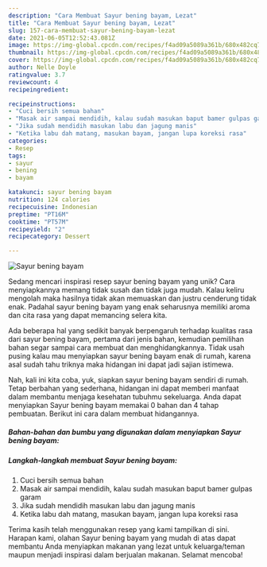 ```yaml
---
description: "Cara Membuat Sayur bening bayam, Lezat"
title: "Cara Membuat Sayur bening bayam, Lezat"
slug: 157-cara-membuat-sayur-bening-bayam-lezat
date: 2021-06-05T12:52:43.081Z
image: https://img-global.cpcdn.com/recipes/f4ad09a5089a361b/680x482cq70/sayur-bening-bayam-foto-resep-utama.jpg
thumbnail: https://img-global.cpcdn.com/recipes/f4ad09a5089a361b/680x482cq70/sayur-bening-bayam-foto-resep-utama.jpg
cover: https://img-global.cpcdn.com/recipes/f4ad09a5089a361b/680x482cq70/sayur-bening-bayam-foto-resep-utama.jpg
author: Nelle Doyle
ratingvalue: 3.7
reviewcount: 4
recipeingredient:

recipeinstructions:
- "Cuci bersih semua bahan"
- "Masak air sampai mendidih, kalau sudah masukan baput bamer gulpas garam"
- "Jika sudah mendidih masukan labu dan jagung manis"
- "Ketika labu dah matang, masukan bayam, jangan lupa koreksi rasa"
categories:
- Resep
tags:
- sayur
- bening
- bayam

katakunci: sayur bening bayam 
nutrition: 124 calories
recipecuisine: Indonesian
preptime: "PT16M"
cooktime: "PT57M"
recipeyield: "2"
recipecategory: Dessert

---
```



![Sayur bening bayam](https://img-global.cpcdn.com/recipes/f4ad09a5089a361b/680x482cq70/sayur-bening-bayam-foto-resep-utama.jpg)

Sedang mencari inspirasi resep sayur bening bayam yang unik? Cara menyiapkannya memang tidak susah dan tidak juga mudah. Kalau keliru mengolah maka hasilnya tidak akan memuaskan dan justru cenderung tidak enak. Padahal sayur bening bayam yang enak seharusnya memiliki aroma dan cita rasa yang dapat memancing selera kita.



Ada beberapa hal yang sedikit banyak berpengaruh terhadap kualitas rasa dari sayur bening bayam, pertama dari jenis bahan, kemudian pemilihan bahan segar sampai cara membuat dan menghidangkannya. Tidak usah pusing kalau mau menyiapkan sayur bening bayam enak di rumah, karena asal sudah tahu triknya maka hidangan ini dapat jadi sajian istimewa.


Nah, kali ini kita coba, yuk, siapkan sayur bening bayam sendiri di rumah. Tetap berbahan yang sederhana, hidangan ini dapat memberi manfaat dalam membantu menjaga kesehatan tubuhmu sekeluarga. Anda dapat menyiapkan Sayur bening bayam memakai 0 bahan dan 4 tahap pembuatan. Berikut ini cara dalam membuat hidangannya.

<!--inarticleads1-->

##### Bahan-bahan dan bumbu yang digunakan dalam menyiapkan Sayur bening bayam:





<!--inarticleads2-->

##### Langkah-langkah membuat Sayur bening bayam:

1. Cuci bersih semua bahan
1. Masak air sampai mendidih, kalau sudah masukan baput bamer gulpas garam
1. Jika sudah mendidih masukan labu dan jagung manis
1. Ketika labu dah matang, masukan bayam, jangan lupa koreksi rasa




Terima kasih telah menggunakan resep yang kami tampilkan di sini. Harapan kami, olahan Sayur bening bayam yang mudah di atas dapat membantu Anda menyiapkan makanan yang lezat untuk keluarga/teman maupun menjadi inspirasi dalam berjualan makanan. Selamat mencoba!
